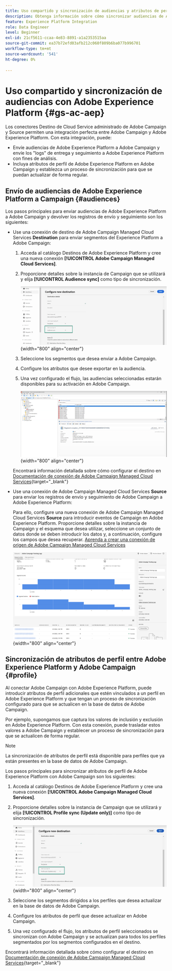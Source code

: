 ```yaml
---
title: Uso compartido y sincronización de audiencias y atributos de perfil con Adobe Experience Platform
description: Obtenga información sobre cómo sincronizar audiencias de Adobe Experience Platform y atributos de perfil con Campaign
feature: Experience Platform Integration
role: Data Engineer
level: Beginner
exl-id: 21cf5611-ccaa-4e83-8891-a1a2353515aa
source-git-commit: ea37b72efd03afb212c060f809b6ba077b996701
workflow-type: tm+mt
source-wordcount: '541'
ht-degree: 0%

---
```


# Uso compartido y sincronización de audiencias con Adobe Experience Platform {#gs-ac-aep}

Los conectores Destino de Cloud Service administrado de Adobe Campaign y Source permiten una integración perfecta entre Adobe Campaign y Adobe Experience Platform. Con esta integración, puede:

* Envíe audiencias de Adobe Experience Platform a Adobe Campaign y envíe los &quot;logs&quot; de entrega y seguimiento a Adobe Experience Platform con fines de análisis.
* Incluya atributos de perfil de Adobe Experience Platform en Adobe Campaign y establezca un proceso de sincronización para que se puedan actualizar de forma regular.

## Envío de audiencias de Adobe Experience Platform a Campaign {#audiences}

Los pasos principales para enviar audiencias de Adobe Experience Platform a Adobe Campaign y devolver los registros de envío y seguimiento son los siguientes:

* Use una conexión de destino de Adobe Campaign Managed Cloud Services **Destination** para enviar segmentos del Experience Platform a Adobe Campaign:

   1. Acceda al catálogo Destinos de Adobe Experience Platform y cree una nueva conexión **[!UICONTROL Adobe Campaign Managed Cloud Services]**.
   1. Proporcione detalles sobre la instancia de Campaign que se utilizará y elija **[!UICONTROL Audience sync]** como tipo de sincronización.

      ![](assets/aep-audience-sync.png){width="800" align="center"}

   1. Seleccione los segmentos que desea enviar a Adobe Campaign.
   1. Configure los atributos que desee exportar en la audiencia.
   1. Una vez configurado el flujo, las audiencias seleccionadas estarán disponibles para su activación en Adobe Campaign.

      ![](assets/aep-destination.png){width="800" align="center"}

  Encontrará información detallada sobre cómo configurar el destino en [Documentación de conexión de Adobe Campaign Managed Cloud Services](https://www.adobe.com/go/destinations-adobe-campaign-managed-cloud-services-en){target="_blank"}

* Use una conexión de Adobe Campaign Managed Cloud Services **Source** para enviar los registros de envío y seguimiento de Adobe Campaign a Adobe Experience Platform:

  Para ello, configure una nueva conexión de Adobe Campaign Managed Cloud Services **Source** para introducir eventos de Campaign en Adobe Experience Platform. Proporcione detalles sobre la instancia de Campaign y el esquema que desea utilizar, seleccione un conjunto de datos donde se deben introducir los datos y, a continuación, configure los campos que desea recuperar. [Aprenda a crear una conexión de origen de Adobe Campaign Managed Cloud Services](https://www.adobe.com/go/sources-campaign-ui-en)

  ![](assets/aep-logs.png){width="800" align="center"}

## Sincronización de atributos de perfil entre Adobe Experience Platform y Adobe Campaign {#profile}

Al conectar Adobe Campaign con Adobe Experience Platform, puede introducir atributos de perfil adicionales que estén vinculados a un perfil en Adobe Experience Platform y que tengan un proceso de sincronización configurado para que se actualicen en la base de datos de Adobe Campaign.

Por ejemplo, supongamos que captura los valores de inclusión y exclusión en Adobe Experience Platform. Con esta conexión, puede trasladar estos valores a Adobe Campaign y establecer un proceso de sincronización para que se actualicen de forma regular.

>[!NOTE]
>
>La sincronización de atributos de perfil está disponible para perfiles que ya están presentes en la base de datos de Adobe Campaign.

Los pasos principales para sincronizar atributos de perfil de Adobe Experience Platform con Adobe Campaign son los siguientes:

1. Acceda al catálogo Destinos de Adobe Experience Platform y cree una nueva conexión **[!UICONTROL Adobe Campaign Managed Cloud Services]**.
1. Proporcione detalles sobre la instancia de Campaign que se utilizará y elija **[!UICONTROL Profile sync (Update only)]** como tipo de sincronización.

   ![](assets/aep-profile-sync.png){width="800" align="center"}

1. Seleccione los segmentos dirigidos a los perfiles que desea actualizar en la base de datos de Adobe Campaign.
1. Configure los atributos de perfil que desee actualizar en Adobe Campaign.
1. Una vez configurado el flujo, los atributos de perfil seleccionados se sincronizan con Adobe Campaign y se actualizan para todos los perfiles segmentados por los segmentos configurados en el destino.

Encontrará información detallada sobre cómo configurar el destino en [Documentación de conexión de Adobe Campaign Managed Cloud Services](https://www.adobe.com/go/destinations-adobe-campaign-managed-cloud-services-en){target="_blank"}